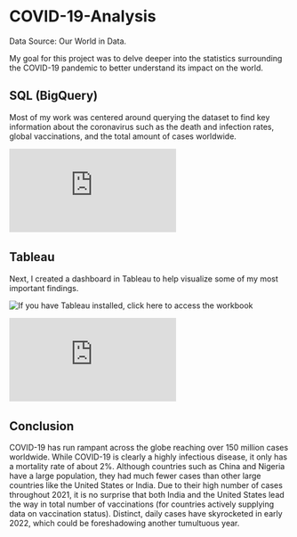 # COVID-19-Analysis
Data Source: Our World in Data.

My goal for this project was to delve deeper into the statistics surrounding the COVID-19 pandemic to better understand its impact on the world.

## SQL (BigQuery)
Most of my work was centered around querying the dataset to find key information about the coronavirus such as the death and infection rates, global vaccinations, and the total amount of cases worldwide.

![Reference my queries for this project here](https://github.com/spensersmith99/COVID-19-Analysis/blob/main/covid19_queries.sql)

## Tableau
Next, I created a dashboard in Tableau to help visualize some of my most important findings. 

![If you have Tableau installed, click here to access the workbook](https://github.com/spensersmith99/COVID-19-Analysis/blob/main/project2.twbx)

![If you do not, click here to access the PDF version](https://github.com/spensersmith99/COVID-19-Analysis/blob/main/project2_dash.pdf)

## Conclusion
COVID-19 has run rampant across the globe reaching over 150 million cases worldwide. While COVID-19 is clearly a highly infectious disease, it only has a mortality rate of about 2%. Although countries such as China and Nigeria have a large population, they had much fewer cases than other large countries like the United States or India. Due to their high number of cases throughout 2021, it is no surprise that both India and the United States lead the way in total number of vaccinations (for countries actively supplying data on vaccination status). Distinct, daily cases have skyrocketed in early 2022, which could be foreshadowing another tumultuous year. 

